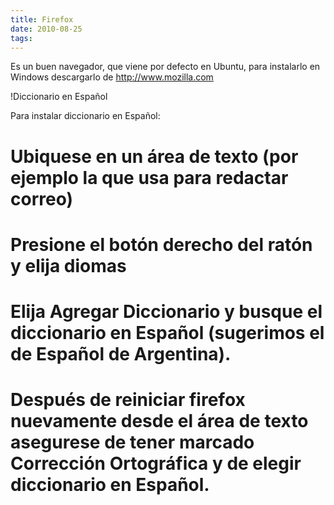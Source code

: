 ```yaml
---
title: Firefox
date: 2010-08-25
tags:
---
```

Es un buen navegador, que viene por defecto en Ubuntu, para instalarlo en Windows descargarlo de  http://www.mozilla.com 

!Diccionario en Español

Para instalar diccionario en Español:
# Ubiquese en un área de texto (por ejemplo la que usa para redactar correo) 
# Presione el botón derecho del ratón y elija diomas
# Elija Agregar Diccionario y busque el diccionario en Español (sugerimos el de Español de Argentina).
# Después de reiniciar firefox nuevamente desde el área de texto asegurese  de tener marcado Corrección Ortográfica y de elegir diccionario en Español.
